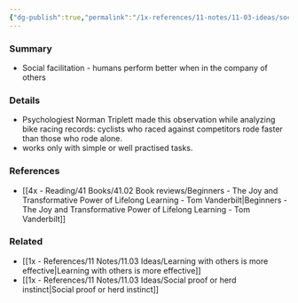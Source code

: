 ```yaml
---
{"dg-publish":true,"permalink":"/1x-references/11-notes/11-03-ideas/social-facilitation-we-learn-better-with-company/","title":"Social facilitation - we learn better with company","noteIcon":""}
---
```



### Summary
- Social facilitation - humans perform better when in the company of others

### Details
- Psychologiest Norman Triplett made this observation while analyzing bike racing records: cyclists who raced against competitors rode faster than those who rode alone.
- works only with simple or well practised tasks.

### References
- [[4x - Reading/41 Books/41.02 Book reviews/Beginners - The Joy and Transformative Power of Lifelong Learning - Tom Vanderbilt\|Beginners - The Joy and Transformative Power of Lifelong Learning - Tom Vanderbilt]]

### Related
- [[1x - References/11 Notes/11.03 Ideas/Learning with others is more effective\|Learning with others is more effective]]
- [[1x - References/11 Notes/11.03 Ideas/Social proof or herd instinct\|Social proof or herd instinct]]